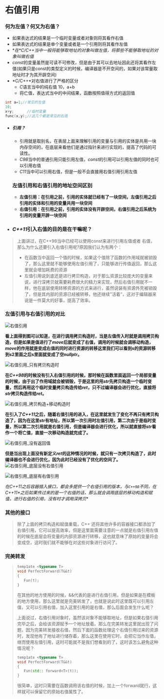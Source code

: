 # 右值引用

### **何为左值？何又为右值？**

- 如果表达式的结果是一个临时变量或者对象则将其看作右值
- 如果表达式的结果是单个变量或者是一个引用则将其看作左值
- **在*C/C++*当中一般将能够取地址的对象叫做左值，将那些不能够取地址的对象叫做右值**
- *const*的变量虽然是可读不可修改，但是由于其可以去地址因此还将其看作左值(如果只是const的类型定义的时候，编译器是不开空间的，如果对该常量取地址时才为其开辟空间)
- *C/C++*对右值进行了严格的区分
  - *C*语言当中的纯右值 10，a+b
  - 将亡值，表达式当中的中间结果，函数按照值得方式的返回值

```C++
int a=1;//常见的左值
10;
x+y;      //临时变量
func(x,y);//这几个都是常见的右值
```

- ##### **引用？**

  - 引用就是取别名，在表层上面来理解引用的变量与引用的实体是共用一块内存空间的，在底层来看他们是通过指针来进行实现的，提高了代码的可读性。
  - *C98*当中的普通引用只能引用左值，*const*的引用可以引用左值的同时也可以引用右值
  - *C11*当中可以引用右值，但是一般不会直接用右值引用引用左值

  ### **左值引用和右值引用的地址空间区别**

  - **左值引用：在引用之前，引用的实体就已经有了一块空间，左值引用之后引用的实体和引用的变量共用一块空间**
  - **右值引用：在引用之前，引用的实体没有开辟空间，右值引用之后系统为引用的变量开辟一块空间**

- ### ***C++11*引入右值的目的是在干嘛呢？**

>上面讲过，在C++98当中已经可以使用const来进行引用左值或者 右值，那么为什么还要引入右值引用呢?原因我们认为有两个：
>
>- 在函数当中返回一个值的时候，如果这个值除了函数的作用域就被销毁了，那么这里就不能够使用左值引用了，只能够进行传值返回，那么这里就会增加耗费的资源
>- 左值引用说到底还是进行拷贝构造，对于那么资源比较庞大的变量来说，进行深拷贝就需要耗费很大的精力来实现，然后右值引用就不一样，他在底层使用转移资源的方式来进行，虽然说装有资源外壳被销毁了，但是其内部的资源已经被转移，他还继续”活着“，这对于编辑器来说是一件莫大的好事，提高了效率。

### 左值引用与右值引用的对比

![右值引用](https://github.com/Lp700750/Blogs/assets/104414865/d7607cba-ecdf-4b11-896a-3c5b1219399e)

​	**看上面得到图可以知道，在进行调用拷贝构造时，当是左值传入时就是调用拷贝构造，但是如果是值进行了*move*后就变成了右值，调用的时候就会调移动构造，*move*的作用就是变成右值的同时进行资源的转移这里我们可以看到s的资源转移到s2里面之后s里面就变成了空*nullptr*。**

![右值引用_只有拷贝构造时](https://github.com/Lp700750/Blogs/assets/104414865/fb36ca5c-0f2f-48b9-b39e-f6e92346f64f)

​	**在*C++98*的时候没有引入右值引用的时候，那时候在函数里面返回一个局部变量的时候，由于出了作用域就会被销毁，于是这里的用*str*先拷贝构造一个临时变量，然后再用这个临时变量拷贝构造传给*ret*，只不过编译器会进行优化，直接将*str*拷贝构造传给*ret*。**

![右值引用_拷贝构造+移动构造时](https://github.com/Lp700750/Blogs/assets/104414865/d47c11fc-9bc8-4e3f-8d44-dedceebd6709)


​		**在引入了*C++11*之后，随着右值引用的进入，在这里就发生了变化不再只有拷贝构造了，因为在这里str有地址，所以第一次引用时左值引用，第二次由于是临时变量，所以第二次引用就是右值引用，但是编译器会进行优化，所以就直接将*str*看作一个将亡值，直接一次移动构造就完成了。**

![右值引用_没有返回值](https://github.com/Lp700750/Blogs/assets/104414865/7061d91c-22a8-434c-952e-9443c645362c)


​		**但是当出现上面没有新定义*ret*的这种情况的时候，就只有一次拷贝构造了，此时编译器也不会进行优化，因为此时已经没有了优化的空间了。**
![右值引用_底层没有右值引用](https://github.com/Lp700750/Blogs/assets/104414865/65ff35e9-9953-495c-b0f7-38be19f944f5)


![右值引用_底层有右值引用](https://github.com/Lp700750/Blogs/assets/104414865/bc5c9b7e-2f32-40c7-bd91-b7b01c8d1aa8)


​		**在*C++11*之后容器插入接口，都会多提供一个右值引用的版本，与*`C++98`*不同，在*C++11*之后如果传过来的是一个右值的话，那么就会调用底层的移动构造和赋值，进行右值的引用，没有时才调用深拷贝**

 ### 其他的接口

>除了上面的拷贝构造和赋值重载，C++ 还将其他许多的容器接口都添加了右值引用，它可以提高效率，但是这里面需要注意的一点就是右值引用左值的时候在底层会将变量的内部资源进行转移，这也就意味了原始的变量将会变成空，这时我们就不能够在对这些对象进行访问了。

### 完美转发

>```C++
>temp1ate <typename T>
>void PerfectForward(T&&t)
>{
>    Fun(t);
>}
>```
>
>在其他的地方使用的时候，&&代表的是进行右值引用，但是如果是在模板的地方使用，那么这里就是完美转发了，也就是说此时这里既可以引用左值，又可以引用右值，加入这里引用的是右值，那么后面会发生什么呢？
>
>上面说过，右值引用对象时，虽然该对象不能够取地址，但是如果右值引用完毕之后，会给该资源赋予一个地址放着。那么在完美转发这里就出现了问题，因为完美转发接收右值，然后下面的函数处理这个右值引用过来的资源时，发现他有了地址进行储存着，那么这里在使用它时，会把它当作左值，继而使用左值引用，这时可能就不是我们想看到的了，这时该怎么避免这种情况呢？
>
>```C++
>temp1ate <typename T>
>void PerfectForward(T&&t)
>{
>    Fun(std:: forward<T>(t));
>}
>```
>
>很简单，这时只需要在函数调用该右值的时候，加上一个forward<T>就行，这样就可以保留它的原始右值属性了。
